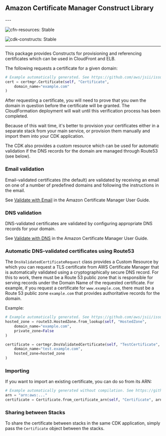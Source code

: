 ## Amazon Certificate Manager Construct Library

<!--BEGIN STABILITY BANNER-->---


![cfn-resources: Stable](https://img.shields.io/badge/cfn--resources-stable-success.svg?style=for-the-badge)

![cdk-constructs: Stable](https://img.shields.io/badge/cdk--constructs-stable-success.svg?style=for-the-badge)

---
<!--END STABILITY BANNER-->

This package provides Constructs for provisioning and referencing
certificates which can be used in CloudFront and ELB.

The following requests a certificate for a given domain:

```python
# Example automatically generated. See https://github.com/aws/jsii/issues/826
cert = certmgr.Certificate(self, "Certificate",
    domain_name="example.com"
)
```

After requesting a certificate, you will need to prove that you own the
domain in question before the certificate will be granted. The CloudFormation
deployment will wait until this verification process has been completed.

Because of this wait time, it's better to provision your certificates
either in a separate stack from your main service, or provision them
manually and import them into your CDK application.

The CDK also provides a custom resource which can be used for automatic
validation if the DNS records for the domain are managed through Route53 (see
below).

### Email validation

Email-validated certificates (the default) are validated by receiving an
email on one of a number of predefined domains and following the instructions
in the email.

See [Validate with Email](https://docs.aws.amazon.com/acm/latest/userguide/gs-acm-validate-email.html)
in the Amazon Certificate Manager User Guide.

### DNS validation

DNS-validated certificates are validated by configuring appropriate DNS
records for your domain.

See [Validate with DNS](https://docs.aws.amazon.com/acm/latest/userguide/gs-acm-validate-dns.html)
in the Amazon Certificate Manager User Guide.

### Automatic DNS-validated certificates using Route53

The `DnsValidatedCertificateRequest` class provides a Custom Resource by which
you can request a TLS certificate from AWS Certificate Manager that is
automatically validated using a cryptographically secure DNS record. For this to
work, there must be a Route 53 public zone that is responsible for serving
records under the Domain Name of the requested certificate. For example, if you
request a certificate for `www.example.com`, there must be a Route 53 public
zone `example.com` that provides authoritative records for the domain.

Example:

```python
# Example automatically generated. See https://github.com/aws/jsii/issues/826
hosted_zone = route53.HostedZone.from_lookup(self, "HostedZone",
    domain_name="example.com",
    private_zone=False
)

certificate = certmgr.DnsValidatedCertificate(self, "TestCertificate",
    domain_name="test.example.com",
    hosted_zone=hosted_zone
)
```

### Importing

If you want to import an existing certificate, you can do so from its ARN:

```python
# Example automatically generated without compilation. See https://github.com/aws/jsii/issues/826
arn = "arn:aws:..."
certificate = Certificate.from_certificate_arn(self, "Certificate", arn)
```

### Sharing between Stacks

To share the certificate between stacks in the same CDK application, simply
pass the `Certificate` object between the stacks.
